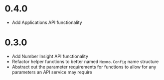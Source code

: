 # 0.4.0

* Add Applications API functionality

# 0.3.0

* Add Number Insight API functionality
* Refactor helper functions to better named `Nexmo.Config` name structure
* Abstract out the parameter requirements for functions to allow for any parameters an API service may require